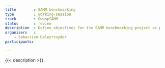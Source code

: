 ```yaml
---
title        : SAMM benchmarking
type         : working-session
track        : OwaspSAMM
status       : review
description  : Define objectives for the SAMM benchmarking project as part of SAMMv2
organizers   :
    - Sebastien Deleersnyder
participants:

---
```


{{< description >}}
